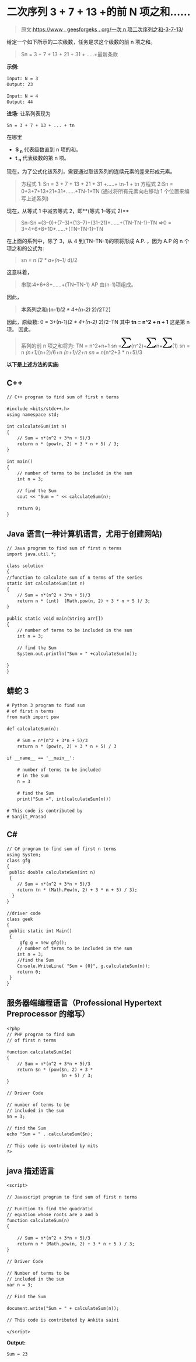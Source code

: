 # 二次序列 3 + 7 + 13 +的前 N 项之和……

> 原文:[https://www . geesforgeks . org/一次 n 项二次序列之和-3-7-13/](https://www.geeksforgeeks.org/sum-of-first-n-terms-of-quadratic-sequence-3-7-13/)

给定一个如下所示的二次级数，任务是求这个级数的前 n 项之和。

> Sn = 3 + 7 + 13 + 21 + 31 + …..+最新条款

**示例:**

```
Input: N = 3
Output: 23

Input: N = 4
Output: 44
```

**进场:**
让系列表现为

```
Sn = 3 + 7 + 13 + ... + tn
```

在哪里

*   **S <sub>n</sub>** 代表级数直到 n 项的和。
*   **t <sub>n</sub>** 代表级数的第 n 项。

现在，为了公式化该系列，需要通过取该系列的连续元素的差来形成元素。

> 方程式 1: Sn = 3 + 7 + 13 + 21 + 31 +…..+ tn-1 + tn
> 方程式 2:Sn = 0+3+7+13+21+31+……+TN-1+TN
> (通过将所有元素向右移动 1 个位置来编写上述系列)

现在，从等式 1 中减去等式 2，即**(等式 1–等式 2)**

> Sn–Sn =(3–0)+(7–3)+(13–7)+(31–21)+……+(TN-TN-1)–TN
> =>0 = 3+4+6+8+10+……+(TN–TN-1)–TN

在上面的系列中，除了 3，从 4 到(TN–TN-1)的项将形成 A.P.
，因为 A.P 的 n 个项之和的公式为:

> sn = n *(2 * a+(n–1)* d)/2

这意味着，

> 串联:4+6+8+……+(TN–TN-1)
> AP 由(n-1)项组成。

因此，

> **本系列之和:(n-1)*(2 * 4+(n-2)* 2)/2**T2】

因此，原级数:
0 = 3+(n-1)*(2 * 4+(n-2)* 2)/2–TN
其中 **tn = n^2 + n + 1** 这是第 n 项。
因此，

> 系列的前 n 项之和将为:
> TN = n^2+n+1
> sn =![\sum   ](img/80dcc82c5be724a933f51395b0f59185.png "Rendered by QuickLaTeX.com")(n^2)+![\sum   ](img/80dcc82c5be724a933f51395b0f59185.png "Rendered by QuickLaTeX.com")n+![\sum   ](img/80dcc82c5be724a933f51395b0f59185.png "Rendered by QuickLaTeX.com")(1)
> sn = n *(n+1)*(n+2)/6+n *(n+1)/2+n
> sn = n*(n^2+3 * n+5)/3

**以下是上述方法的实施:**

## C++

```
// C++ program to find sum of first n terms

#include <bits/stdc++.h>
using namespace std;

int calculateSum(int n)
{
    // Sum = n*(n^2 + 3*n + 5)/3
    return n * (pow(n, 2) + 3 * n + 5) / 3;
}

int main()
{
    // number of terms to be included in the sum
    int n = 3;

    // find the Sum
    cout << "Sum = " << calculateSum(n);

    return 0;
}
```

## Java 语言(一种计算机语言，尤用于创建网站)

```
// Java program to find sum of first n terms
import java.util.*;

class solution
{
//function to calculate sum of n terms of the series
static int calculateSum(int n)
{
    // Sum = n*(n^2 + 3*n + 5)/3
    return n * (int)  (Math.pow(n, 2) + 3 * n + 5 )/ 3;
}

public static void main(String arr[])
{
    // number of terms to be included in the sum
    int n = 3;

    // find the Sum
    System.out.println("Sum = " +calculateSum(n));

}
}
```

## 蟒蛇 3

```
# Python 3 program to find sum
# of first n terms
from math import pow

def calculateSum(n):

    # Sum = n*(n^2 + 3*n + 5)/3
    return n * (pow(n, 2) + 3 * n + 5) / 3

if __name__ == '__main__':

    # number of terms to be included
    # in the sum
    n = 3

    # find the Sum
    print("Sum =", int(calculateSum(n)))

# This code is contributed by
# Sanjit_Prasad
```

## C#

```
// C# program to find sum of first n terms
using System;
class gfg
{
 public double calculateSum(int n)
 {
    // Sum = n*(n^2 + 3*n + 5)/3
    return (n * (Math.Pow(n, 2) + 3 * n + 5) / 3);
  }
}

//driver code
class geek
{
 public static int Main()
 {
     gfg g = new gfg();
    // number of terms to be included in the sum
    int n = 3;
    //find the Sum
    Console.WriteLine( "Sum = {0}", g.calculateSum(n));
    return 0;
 }
}
```

## 服务器端编程语言（Professional Hypertext Preprocessor 的缩写）

```
<?php
// PHP program to find sum
// of first n terms

function calculateSum($n)
{
    // Sum = n*(n^2 + 3*n + 5)/3
    return $n * (pow($n, 2) + 3 *
                     $n + 5) / 3;
}

// Driver Code

// number of terms to be
// included in the sum
$n = 3;

// find the Sum
echo "Sum = " . calculateSum($n);

// This code is contributed by mits
?>
```

## java 描述语言

```
<script>

// Javascript program to find sum of first n terms

// Function to find the quadratic
// equation whose roots are a and b
function calculateSum(n)
{

    // Sum = n*(n^2 + 3*n + 5)/3
    return n * (Math.pow(n, 2) + 3 * n + 5 ) / 3;
}

// Driver Code

// Number of terms to be
// included in the sum
var n = 3;

// Find the Sum

document.write("Sum = " + calculateSum(n));

// This code is contributed by Ankita saini

</script>
```

**Output:** 

```
Sum = 23
```